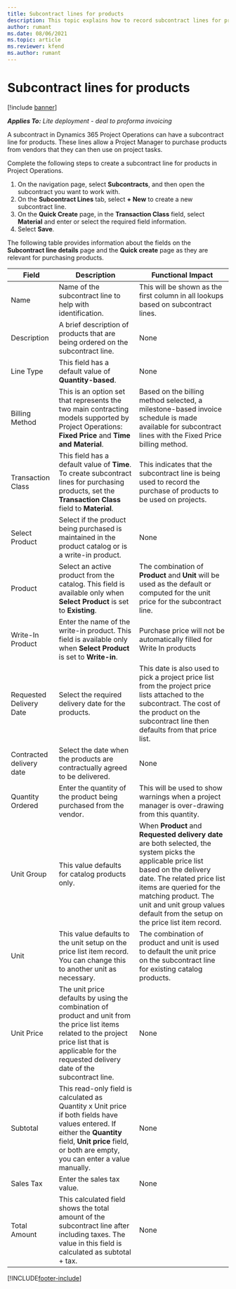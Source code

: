 ```yaml
---
title: Subcontract lines for products
description: This topic explains how to record subcontract lines for products and use the various fields to record product purchases from vendors.
author: rumant
ms.date: 08/06/2021
ms.topic: article
ms.reviewer: kfend 
ms.author: rumant
---
```


# Subcontract lines for products

[!include [banner](../../includes/dataverse-preview.md)]

_**Applies To:** Lite deployment - deal to proforma invoicing_

A subcontract in Dynamics 365 Project Operations can have a subcontract line for products. These lines allow a Project Manager to purchase products from vendors that they can then use on project tasks.

Complete the following steps to create a subcontract line for products in Project Operations.

1. On the navigation page, select **Subcontracts**, and then open the subcontract you want to work with. 
2. On the **Subcontract Lines** tab, select **+ New** to create a new subcontract line.
3. On the **Quick Create** page, in the **Transaction Class** field, select **Material** and enter or select the required field information. 
4. Select **Save**.

The following table provides information about the fields on the **Subcontract line details** page and the **Quick create** page as they are relevant for purchasing products.

| Field | Description | Functional Impact|
| ----- | ----------- | ----------- |
| Name | Name of the subcontract line to help with identification. |This will be shown as the first column in all lookups based on subcontract lines.
| Description | A brief description of products that are being ordered on the subcontract line. | None |
| Line Type | This field has a default value of **Quantity-based**. |None |
| Billing Method | This is an option set that represents the two main contracting models supported by Project Operations: **Fixed Price** and **Time and Material**. | Based on the billing method selected, a milestone-based invoice schedule is made available for subcontract lines with the Fixed Price billing method. |
| Transaction Class |This field has a default value of  **Time**. To create subcontract lines for purchasing products, set the  **Transaction Class**  field to  **Material**.  | This indicates that the subcontract line is being used to record the purchase of products to be used on projects. |
| Select Product | Select if the product being purchased is maintained in the product catalog or is a write-in  product. |None |
| Product | Select an active product from the catalog. This field is available only when **Select Product** is set to **Existing**. |The combination of **Product** and **Unit** will be used as the default or computed for the unit price for the subcontract line.
| Write-In Product | Enter the name of the write-in product. This field is available only when **Select Product** is set to **Write-in**.  |Purchase price will not be automatically filled for Write In products|
| Requested Delivery Date | Select the required delivery date for the products.| This date is also used to pick a project price list from the project price lists attached to the subcontract. The cost of the product on the subcontract line then defaults from that price list. |
| Contracted delivery date | Select the date when the products are contractually agreed to be delivered.  |None|
| Quantity Ordered | Enter the quantity of the product being purchased from the vendor.| This will be used to show warnings when a project manager is over-drawing from this quantity.|
| Unit Group | This value defaults for catalog products only. |When **Product** and **Requested delivery date** are both selected, the system picks the applicable price list based on the delivery date. The related price list items are queried for the matching product. The unit and unit group values default from the setup on the price list item record. |
| Unit | This value defaults to the unit setup on the price list item record. You can change this to another unit as necessary.| The combination of product and unit is used to default the unit price on the subcontract line for existing catalog products. |
| Unit Price | The unit price defaults by using the combination of product and unit from the price list items related to the project price list that is applicable for the requested delivery date of the subcontract line.  |None |
| Subtotal | This read-only field is calculated as Quantity x Unit price if both fields have values entered. If either the **Quantity** field, **Unit price** field, or both are empty, you can enter a value manually.  |None |
| Sales Tax | Enter the sales tax value. |None |
| Total Amount | This calculated field shows the total amount of the subcontract line after including taxes. The value in this field is calculated as subtotal + tax. |None |


[!INCLUDE[footer-include](../../includes/footer-banner.md)]
